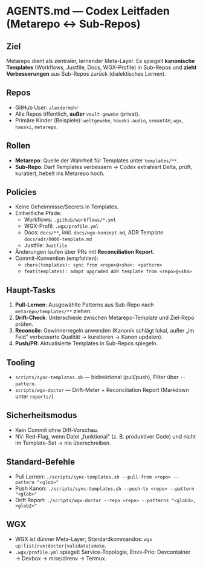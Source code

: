 # AGENTS.md — Codex Leitfaden (Metarepo ↔ Sub-Repos)

## Ziel
Metarepo dient als zentraler, lernender Meta-Layer. Es spiegelt **kanonische Templates** (Workflows, Justfile, Docs, WGX-Profile) in Sub-Repos und **zieht Verbesserungen** aus Sub-Repos zurück (dialektisches Lernen).

## Repos
- GitHub User: `alexdermohr`
- Alle Repos öffentlich, **außer** `vault-gewebe` (privat).
- Primäre Kinder (Beispiele): `weltgewebe`, `hauski-audio`, `semantAH`, `wgx`, `hauski`, `metarepo`.

## Rollen
- **Metarepo**: Quelle der Wahrheit für Templates unter `templates/**`.
- **Sub-Repo**: Darf Templates verbessern → Codex extrahiert Delta, prüft, kuratiert, hebelt ins Metarepo hoch.

## Policies
- Keine Geheimnisse/Secrets in Templates.
- Einheitliche Pfade:
  - Workflows: `.github/workflows/*.yml`
  - WGX-Profil: `.wgx/profile.yml`
  - Docs: `docs/**`, inkl. `docs/wgx-konzept.md`, ADR Template `docs/adr/0000-template.md`
  - Justfile: `Justfile`
- Änderungen laufen über PRs mit **Reconciliation Report**.
- Commit-Konvention (empfohlen):
  - `chore(templates): sync from <repo>@<sha>: <pattern>`
  - `feat(templates): adopt upgraded ADR template from <repo>@<sha>`

## Haupt-Tasks
1) **Pull-Lernen**: Ausgewählte Patterns aus Sub-Repo nach `metarepo/templates/**` ziehen.
2) **Drift-Check**: Unterschiede zwischen Metarepo-Template und Ziel-Repo prüfen.
3) **Reconcile**: Gewinnerregeln anwenden (Kanonik schlägt lokal, außer „im Feld“ verbesserte Qualität → kuratieren → Kanon updaten).
4) **Push/PR**: Aktualisierte Templates in Sub-Repos spiegeln.

## Tooling
- `scripts/sync-templates.sh` — bidirektional (pull/push), Filter über `--pattern`.
- `scripts/wgx-doctor` — Drift-Meter + Reconciliation Report (Markdown unter `reports/`).

## Sicherheitsmodus
- Kein Commit ohne Diff-Vorschau.
- NV: Red-Flag, wenn Datei „funktional“ (z. B. produktiver Code) und nicht im Template-Set → nie überschreiben.

## Standard-Befehle
- Pull Lernen: `./scripts/sync-templates.sh --pull-from <repo> --pattern "<glob>"`
- Push Kanon: `./scripts/sync-templates.sh --push-to <repo> --pattern "<glob>"`
- Drift Report: `./scripts/wgx-doctor --repo <repo> --patterns "<glob1>,<glob2>"`

## WGX
- WGX ist dünner Meta-Layer; Standardkommandos: `wgx up|list|run|doctor|validate|smoke`.
- `.wgx/profile.yml` spiegelt Service-Topologie, Envs-Prio: Devcontainer → Devbox → mise/direnv → Termux.
